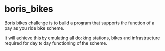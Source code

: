 # boris_bikes
Boris bikes challenge is to build a program that supports the function of a pay as you ride bike scheme. 

It will achieve this by emulating all docking stations, bikes and infrastructure required for day to day functioning of the scheme.


